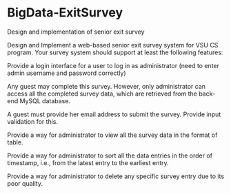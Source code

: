 # BigData-ExitSurvey
Design and implementation of senior exit survey

Design and Implement a web-based senior exit survey system for VSU CS program. Your survey system should support at least the following features: 

  Provide a login interface for a user to log in as administrator (need to enter admin username and password correctly)

  Any guest may complete this survey. However, only administrator can access all the completed survey data, which are retrieved from the back-end MySQL database.

  A guest must provide her email address to submit the survey. Provide input validation for this.
  
  Provide a way for administrator to view all the survey data in the format of table.
  
  Provide a way for administrator to sort all the data entries in the order of timestamp, i.e., from the latest entry to the earliest entry.
  
  Provide a way for administrator to delete any specific survey entry due to its poor quality.   
